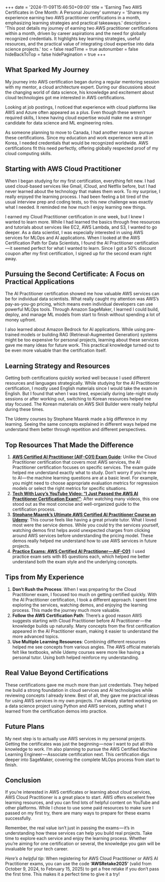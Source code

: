 +++
date = '2024-11-09T15:46:50+09:00'
title = 'Earning Two AWS Certificates in One Month: A Personal Journey'
summary = 'Shares my experience earning two AWS practitioner certifications in a month, emphasizing learning strategies and practical takeaways.'
description = 'This post details my journey of earning two AWS practitioner certifications within a month, driven by career aspirations and the need for globally recognized credentials. It highlights key learning strategies, useful resources, and the practical value of integrating cloud expertise into data science projects.'
toc = false
readTime = true
autonumber = false
hideBackToTop = false
hidePagination = true
+++
## What Sparked My Journey

My journey into AWS certification began during a regular mentoring session with my mentor, a cloud architecture expert. During our discussions about the changing world of data science, his knowledge and excitement about cloud technologies got me interested in AWS certifications.

Looking at job postings, I noticed that experience with cloud platforms like AWS and Azure often appeared as a plus. Even though these weren’t required skills, I knew having cloud expertise would make me a stronger candidate for data science and ML engineering roles.

As someone planning to move to Canada, I had another reason to pursue these certifications. Since my education and work experience were all in Korea, I needed credentials that would be recognized worldwide. AWS certifications fit this need perfectly, offering globally respected proof of my cloud computing skills.

## Starting with AWS Cloud Practitioner

When I began studying for my first certification, everything felt new. I had used cloud-based services like Gmail, iCloud, and Netflix before, but I had never learned about the technology that makes them work. To my surprise, I really enjoyed the learning process. I had been feeling a bit tired of the usual interview prep and coding tests, so this new challenge was exactly what I needed. It reminded me how much I enjoy learning new things.

I earned my Cloud Practitioner certification in one week, but I knew I wanted to learn more. While I had learned the basics through free resources and tutorials about services like EC2, AWS Lambda, and S3, I wanted to go deeper. As a data scientist, I was especially interested in using AWS services for MLOps and AI applications. When I looked at the AWS Certification Path for Data Scientists, I found the AI Practitioner certification — it seemed perfect for what I wanted to learn. Since I got a 50% discount coupon after my first certification, I signed up for the second exam right away.

## Pursuing the Second Certificate: A Focus on Practical Applications

The AI Practitioner certification showed me how valuable AWS services can be for individual data scientists. What really caught my attention was AWS’s pay-as-you-go pricing, which means even individual developers can use powerful MLOps tools. Through Amazon SageMaker, I learned I could build, deploy, and manage ML models from start to finish without spending a lot of money upfront.

I also learned about Amazon Bedrock for AI applications. While using pre-trained models or building RAG (Retrieval-Augmented Generation) systems might be too expensive for personal projects, learning about these services gave me many ideas for future work. This practical knowledge turned out to be even more valuable than the certification itself.

## Learning Strategy and Resources

Getting both certifications quickly worked well because I used different resources and languages strategically. While studying for the AI Practitioner certification, I mostly used English materials since I would take the exam in English. But I found that when I was tired, especially during late-night study sessions or after working out, switching to Korean resources helped me stay focused. The Korean materials on AWS Skill Builder were really helpful during these times.

The Udemy courses by Stephane Maarek made a big difference in my learning. Seeing the same concepts explained in different ways helped me understand them better through repetition and different perspectives.

## Top Resources That Made the Difference

1. **[AWS Certified AI Practitioner (AIF-C01) Exam Guide](https://d1.awsstatic.com/training-and-certification/docs-ai-practitioner/AWS-Certified-AI-Practitioner_Exam-Guide.pdf)**: Unlike the Cloud Practitioner certification that covers most AWS services, the AI Practitioner certification focuses on specific services. The exam guide helped me understand exactly what to study. Don’t worry if you’re new to AI — the machine learning questions are at a basic level. For example, you might need to choose appropriate evaluation metrics for regression models or select the right metrics for specific situations.
2. **[Tech With Lucy’s YouTube Video: “I Just Passed the AWS AI Practitioner Certification Exam!”](https://www.youtube.com/watch?si=p4QzazbMho3TNu0Y&v=v5yQNl8Rjy0&feature=youtu.be)**: After watching many videos, this one stood out as the most concise and well-organized guide to the certification process.
3. **[Stephane Maarek’s Ultimate AWS Certified AI Practitioner Course on Udemy](https://www.udemy.com/course/aws-ai-practitioner-certified/?ranMID=39197&ranEAID=GwD4o1ypM%2F8&ranSiteID=GwD4o1ypM_8-L1Yall3cxOGiRKyqZHRZ2g&LSNPUBID=GwD4o1ypM%2F8&utm_source=aff-campaign&utm_medium=udemyads&couponCode=PLOYALTY0923)**: This course feels like having a great private tutor. What I loved most were the service demos. While you could try the services yourself, watching demos first helps avoid unexpected charges from clicking around AWS services before understanding the pricing model. These demos really helped me understand how to use AWS services in future projects.
4. **[Practice Exams: AWS Certified AI Practitioner — AIF-C01](https://www.udemy.com/course/practice-exams-aws-certified-ai-practitioner/?ranMID=39197&ranEAID=GwD4o1ypM%2F8&ranSiteID=GwD4o1ypM_8-DNuQOgzXBZPbiDiqtRisRQ&LSNPUBID=GwD4o1ypM%2F8&utm_source=aff-campaign&utm_medium=udemyads&couponCode=PLOYALTY0923)**: I used practice exam sets with 85 questions each, which helped me better understand both the exam style and the underlying concepts.

## Tips from My Experience

1. **Don’t Rush the Process**: When I was preparing for the Cloud Practitioner exam, I focused too much on getting certified quickly. With the AI Practitioner certification, I took a different approach. I spent time exploring the services, watching demos, and enjoying the learning process. This made the journey much more valuable.
2. **Follow the AWS Certification Path**: There’s a good reason AWS suggests starting with Cloud Practitioner before AI Practitioner — the knowledge builds up naturally. Many concepts from the first certification appeared in the AI Practitioner exam, making it easier to understand the more advanced topics.
3. **Use Multiple Learning Resources**: Combining different resources helped me see concepts from various angles. The AWS official materials felt like textbooks, while Udemy courses were more like having a personal tutor. Using both helped reinforce my understanding.

## Real Value Beyond Certifications

These certifications gave me much more than just credentials. They helped me build a strong foundation in cloud services and AI technologies while reviewing concepts I already knew. Best of all, they gave me practical ideas for using AWS services in my own projects. I’ve already started working on a data science project using Python and AWS services, putting what I learned from the certification demos into practice.

## Future Plans

My next step is to actually use AWS services in my personal projects. Getting the certificates was just the beginning — now I want to put all this knowledge to work. I’m also planning to pursue the AWS Certified Machine Learning Engineer — Associate certification next. This certification digs deeper into SageMaker, covering the complete MLOps process from start to finish.

## Conclusion

If you’re interested in AWS certificates or learning about cloud services, AWS Cloud Practitioner is a great place to start. AWS offers excellent free learning resources, and you can find lots of helpful content on YouTube and other platforms. While I chose to use some paid resources to make sure I passed on my first try, there are many ways to prepare for these exams successfully.

Remember, the real value isn’t just in passing the exams — it’s in understanding how these services can help you build real projects. Take time to explore each service and enjoy the learning process. Whether you’re aiming for one certification or several, the knowledge you gain will be invaluable for your tech career.

*Here’s a helpful tip*: When registering for AWS Cloud Practitioner or AWS AI Practitioner exams, you can use the code **‘AWSRetake2025’** (valid from October 9, 2024, to February 15, 2025) to get a free retake if you don’t pass the first time. This makes it a perfect time to give it a try!
